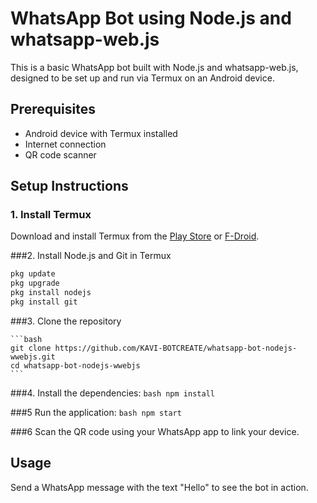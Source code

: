 # WhatsApp Bot using Node.js and whatsapp-web.js

This is a basic WhatsApp bot built with Node.js and whatsapp-web.js, designed to be set up and run via Termux on an Android device.

## Prerequisites

- Android device with Termux installed
- Internet connection
- QR code scanner

## Setup Instructions

### 1. Install Termux

Download and install Termux from the [Play Store](https://play.google.com/store/apps/details?id=com.termux) or [F-Droid](https://f-droid.org/packages/com.termux/).

 ###2. Install Node.js and Git in Termux

```bash
pkg update
pkg upgrade
pkg install nodejs
pkg install git
```


###3. Clone the repository


    ```bash
    git clone https://github.com/KAVI-BOTCREATE/whatsapp-bot-nodejs-wwebjs.git
    cd whatsapp-bot-nodejs-wwebjs
    ```

###4. Install the dependencies:
    ```bash
    npm install
    ```

###5 Run the application:
    ```bash
    npm start
    ```

###6 Scan the QR code using your WhatsApp app to link your device.

## Usage

Send a WhatsApp message with the text "Hello" to see the bot in action.
